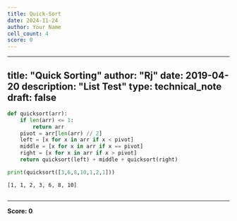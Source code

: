 ```yaml
---
title: Quick-Sort
date: 2024-11-24
author: Your Name
cell_count: 4
score: 0
---
```


---
title: "Quick Sorting"
author: "Rj"
date: 2019-04-20
description: "List Test"
type: technical_note
draft: false
---

```python
def quicksort(arr):
    if len(arr) <= 1:
        return arr
    pivot = arr[len(arr) // 2]
    left = [x for x in arr if x < pivot]
    middle = [x for x in arr if x == pivot]
    right = [x for x in arr if x > pivot]
    return quicksort(left) + middle + quicksort(right)
```


```python
print(quicksort([3,6,8,10,1,2,1]))
```

    [1, 1, 2, 3, 6, 8, 10]



```python

```


---
**Score: 0**